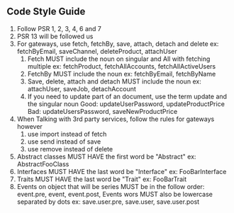 Code Style Guide
----------------

1. Follow PSR 1, 2, 3, 4, 6 and 7
1. PSR 13 will be followed us
1. For gateways, use fetch, fetchBy, save, attach, detach and delete ex: fetchByEmail, saveChannel, deleteProduct, attachUser
    1. Fetch MUST include the noun on singular and All with fetching multiple ex: fetchProduct, fetchAllAccounts, fetchAllActiveUsers
    1. FetchBy MUST include the noun ex: fetchByEmail, fetchByName
    1. Save, delete, attach and detach MUST include the noun ex: attachUser, saveJob, detachAccount
    1. If you need to update part of an document, use the term update and the singular noun
      Good: updateUserPassword, updateProductPrice
      Bad: updateUsersPassword, saveNewProductPrice
1. When Talking with 3rd party services, follow the rules for gateways however
    1. use import instead of fetch
    1. use send instead of save
    1. use remove instead of delete
1. Abstract classes MUST HAVE the first word be "Abstract" ex: AbstractFooClass
1. Interfaces MUST HAVE the last word be "Interface" ex: FooBarInterface
1. Traits MUST HAVE the last word be "Trait" ex: FooBarTrait
1. Events on object that will be series MUST be in the follow order: event.pre, event, event.post,  Events wors MUST also
 be lowercase separated by dots
    ex: save.user.pre, save.user, save.user.post
